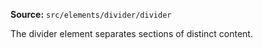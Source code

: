 **Source:** `src/elements/divider/divider`

The divider element separates sections of distinct content.